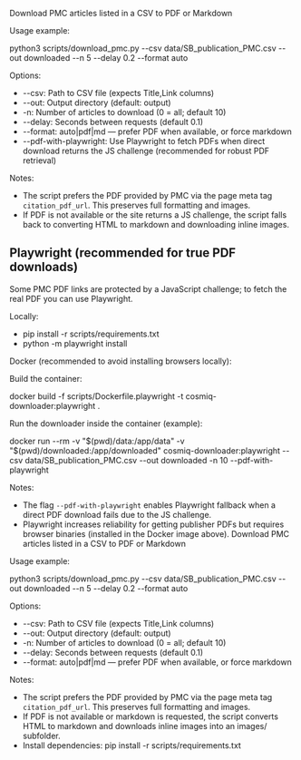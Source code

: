 Download PMC articles listed in a CSV to PDF or Markdown

Usage example:

python3 scripts/download_pmc.py --csv data/SB_publication_PMC.csv --out downloaded --n 5 --delay 0.2 --format auto

Options:
- --csv: Path to CSV file (expects Title,Link columns)
- --out: Output directory (default: output)
- -n: Number of articles to download (0 = all; default 10)
- --delay: Seconds between requests (default 0.1)
- --format: auto|pdf|md — prefer PDF when available, or force markdown
- --pdf-with-playwright: Use Playwright to fetch PDFs when direct download returns the JS challenge (recommended for robust PDF retrieval)

Notes:
- The script prefers the PDF provided by PMC via the page meta tag `citation_pdf_url`. This preserves full formatting and images.
- If PDF is not available or the site returns a JS challenge, the script falls back to converting HTML to markdown and downloading inline images.

Playwright (recommended for true PDF downloads)
------------------------------------------------
Some PMC PDF links are protected by a JavaScript challenge; to fetch the real PDF you can use Playwright.

Locally:

- pip install -r scripts/requirements.txt
- python -m playwright install

Docker (recommended to avoid installing browsers locally):

Build the container:

docker build -f scripts/Dockerfile.playwright -t cosmiq-downloader:playwright .

Run the downloader inside the container (example):

docker run --rm -v "$(pwd)/data:/app/data" -v "$(pwd)/downloaded:/app/downloaded" cosmiq-downloader:playwright --csv data/SB_publication_PMC.csv --out downloaded -n 10 --pdf-with-playwright

Notes:
- The flag `--pdf-with-playwright` enables Playwright fallback when a direct PDF download fails due to the JS challenge.
- Playwright increases reliability for getting publisher PDFs but requires browser binaries (installed in the Docker image above).
Download PMC articles listed in a CSV to PDF or Markdown

Usage example:

python3 scripts/download_pmc.py --csv data/SB_publication_PMC.csv --out downloaded --n 5 --delay 0.2 --format auto

Options:
- --csv: Path to CSV file (expects Title,Link columns)
- --out: Output directory (default: output)
- -n: Number of articles to download (0 = all; default 10)
- --delay: Seconds between requests (default 0.1)
- --format: auto|pdf|md — prefer PDF when available, or force markdown

Notes:
- The script prefers the PDF provided by PMC via the page meta tag `citation_pdf_url`. This preserves full formatting and images.
- If PDF is not available or markdown is requested, the script converts HTML to markdown and downloads inline images into an images/ subfolder.
- Install dependencies: pip install -r scripts/requirements.txt
